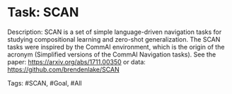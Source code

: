 Task: SCAN
===========
Description: SCAN is a set of simple language-driven navigation tasks for studying compositional learning and zero-shot generalization. The SCAN tasks were inspired by the CommAI environment, which is the origin of the acronym (Simplified versions of the CommAI Navigation tasks). See the paper: https://arxiv.org/abs/1711.00350 or data: https://github.com/brendenlake/SCAN

Tags: #SCAN, #Goal, #All

